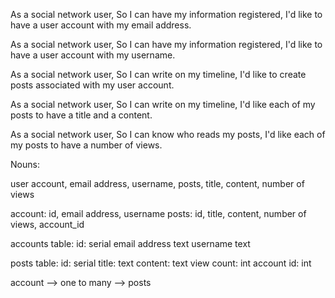 As a social network user,
So I can have my information registered,
I'd like to have a user account with my email address.

As a social network user,
So I can have my information registered,
I'd like to have a user account with my username.

As a social network user,
So I can write on my timeline,
I'd like to create posts associated with my user account.

As a social network user,
So I can write on my timeline,
I'd like each of my posts to have a title and a content.

As a social network user,
So I can know who reads my posts,
I'd like each of my posts to have a number of views.

Nouns:

user account, email address, username, posts, title,
content, number of views

account: id, email address, username
posts: id, title, content, number of views, account_id

accounts table:
id: serial
email address text
username text



posts table:
id: serial
title: text
content: text
view count: int
account id: int

account --> one to many --> posts


